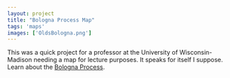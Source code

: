```yaml
---
layout: project
title: "Bologna Process Map"
tags: 'maps'
images: ['OldsBologna.png']
---
```


This was a quick project for a professor at the University of Wisconsin-Madison needing a map for lecture purposes. It speaks for itself I suppose. Learn about the [Bologna Process](http://en.wikipedia.org/wiki/Bologna_Process).